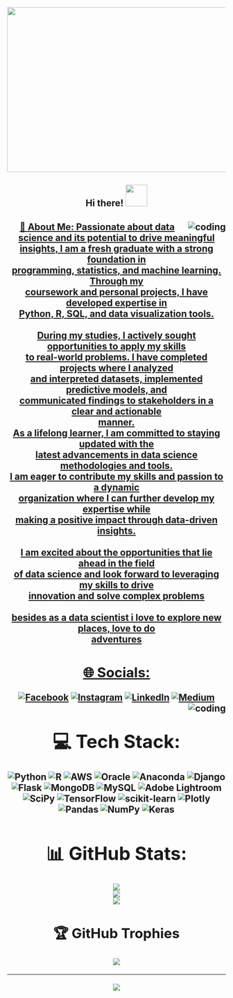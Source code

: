 <img height="380" width="1400" src="https://frogdesign.nyc3.cdn.digitaloceanspaces.com/wp-content/uploads/2020/08/04192430/AI_designing-with-data.gif" style="max-width: 100%;" data-target="animated-image.original image">

<h2 align="center"> Hi there! <img src="https://camo.githubusercontent.com/fb070d9f71a64edbafed08519130d75e7e0a0a69665d50d94ad095157f702e59/68747470733a2f2f6d656469612e67697068792e636f6d2f6d656469612f6d47634e6a736657416a593541455a4e77362f67697068792e676966" data-canonical-src="https://media.giphy.com/media/mGcNjsfWAjY5AEZNw6/giphy.gif" style="width: 50px; display: inline-block;" data-target="animated-image.originalimage">
</h2>

<h2 align="center">
<div id="badges">
  <a href="https://www.linkedin.com/in/niharika-tewari-b29033116/">

    
    
<img align="right" alt="coding" widht="200" src="https://th.bing.com/th/id/R.b9b75ef8592bf4c7a8849a3412ea9035?rik=WuJQxtG9q5FuPQ&riu=http%3a%2f%2f38.media.tumblr.com%2fd98c7e0c53e1aaa8521ddcb31a421373%2ftumblr_nbyrlaLLDw1s141c3o1_r1_400.gif&ehk=onWrUPYvehhLEFyCyw344EQBNMgR0da9I1z4gTSbc%2bc%3d&risl=&pid=ImgRaw&r=0">
💫 About Me:
Passionate about data science and its potential to drive meaningful <br>insights, I am a fresh graduate with a strong foundation in <br>programming, statistics, and machine learning. Through my <br>coursework and personal projects, I have developed expertise in <br>Python, R, SQL, and data visualization tools.<br><br>During my studies, I actively sought opportunities to apply my skills <br>to real-world problems. I have completed projects where I analyzed <br>and interpreted datasets, implemented predictive models, and <br>communicated findings to stakeholders in a clear and actionable<br>manner.<br>As a lifelong learner, I am committed to staying updated with the <br>latest advancements in data science methodologies and tools.<br>I am eager to contribute my skills and passion to a dynamic <br>organization where I can further develop my expertise while <br>making a positive impact through data-driven insights.<br><br>I am excited about the opportunities that lie ahead in the field <br>of data science and look forward to leveraging my skills to drive<br> innovation and solve complex problems<br><br> besides as a data scientist i love to explore new places, love to do<br> adventures


## 🌐 Socials:
[![Facebook](https://img.shields.io/badge/Facebook-%231877F2.svg?logo=Facebook&logoColor=white)](https://facebook.com/ruchir.tripathi.5) [![Instagram](https://img.shields.io/badge/Instagram-%23E4405F.svg?logo=Instagram&logoColor=white)](https://instagram.com/ruchirr_tripathi) [![LinkedIn](https://img.shields.io/badge/LinkedIn-%230077B5.svg?logo=linkedin&logoColor=white)](https://linkedin.com/in/ruchir-tripathi) [![Medium](https://img.shields.io/badge/Medium-12100E?logo=medium&logoColor=white)](https://medium.com/@@ruchir.rk.tripathi) 
<img align="right" alt="coding" widht="200" src="https://miro.medium.com/max/1400/1*g__jiesLRIfCRefVG69Pfw.gif">

# 💻 Tech Stack:
![Python](https://img.shields.io/badge/python-3670A0?style=for-the-badge&logo=python&logoColor=ffdd54) ![R](https://img.shields.io/badge/r-%23276DC3.svg?style=for-the-badge&logo=r&logoColor=white) ![AWS](https://img.shields.io/badge/AWS-%23FF9900.svg?style=for-the-badge&logo=amazon-aws&logoColor=white) ![Oracle](https://img.shields.io/badge/Oracle-F80000?style=for-the-badge&logo=oracle&logoColor=white) ![Anaconda](https://img.shields.io/badge/Anaconda-%2344A833.svg?style=for-the-badge&logo=anaconda&logoColor=white) ![Django](https://img.shields.io/badge/django-%23092E20.svg?style=for-the-badge&logo=django&logoColor=white) ![Flask](https://img.shields.io/badge/flask-%23000.svg?style=for-the-badge&logo=flask&logoColor=white) ![MongoDB](https://img.shields.io/badge/MongoDB-%234ea94b.svg?style=for-the-badge&logo=mongodb&logoColor=white) ![MySQL](https://img.shields.io/badge/mysql-%2300f.svg?style=for-the-badge&logo=mysql&logoColor=white) ![Adobe Lightroom](https://img.shields.io/badge/Adobe%20Lightroom-31A8FF.svg?style=for-the-badge&logo=Adobe%20Lightroom&logoColor=white) ![SciPy](https://img.shields.io/badge/SciPy-%230C55A5.svg?style=for-the-badge&logo=scipy&logoColor=%white) ![TensorFlow](https://img.shields.io/badge/TensorFlow-%23FF6F00.svg?style=for-the-badge&logo=TensorFlow&logoColor=white) ![scikit-learn](https://img.shields.io/badge/scikit--learn-%23F7931E.svg?style=for-the-badge&logo=scikit-learn&logoColor=white) ![Plotly](https://img.shields.io/badge/Plotly-%233F4F75.svg?style=for-the-badge&logo=plotly&logoColor=white) ![Pandas](https://img.shields.io/badge/pandas-%23150458.svg?style=for-the-badge&logo=pandas&logoColor=white) ![NumPy](https://img.shields.io/badge/numpy-%23013243.svg?style=for-the-badge&logo=numpy&logoColor=white) ![Keras](https://img.shields.io/badge/Keras-%23D00000.svg?style=for-the-badge&logo=Keras&logoColor=white)
# 📊 GitHub Stats:
![](https://github-readme-stats.vercel.app/api?username=Ruchirr12&theme=vision-friendly-dark&hide_border=false&include_all_commits=false&count_private=false)<br/>
![](https://github-readme-streak-stats.herokuapp.com/?user=Ruchirr12&theme=vision-friendly-dark&hide_border=false)<br/>
![](https://github-readme-stats.vercel.app/api/top-langs/?username=Ruchirr12&theme=vision-friendly-dark&hide_border=false&include_all_commits=false&count_private=false&layout=compact)

## 🏆 GitHub Trophies
![](https://github-profile-trophy.vercel.app/?username=Ruchirr12&theme=dracula&no-frame=false&no-bg=true&margin-w=4)

---
[![](https://visitcount.itsvg.in/api?id=Ruchirr12&icon=4&color=8)](https://visitcount.itsvg.in)

<!-- Proudly created with GPRM ( https://gprm.itsvg.in ) -->
